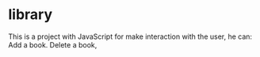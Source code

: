 # library
This is a project with JavaScript for make interaction with the user, he can:
Add a book.
Delete a book,

